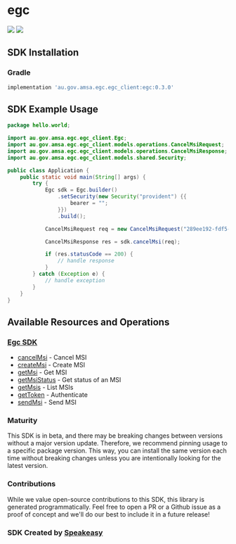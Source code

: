 # egc

<div align="left">
    <a href="https://speakeasyapi.dev/"><img src="https://custom-icon-badges.demolab.com/badge/-Built%20By%20Speakeasy-212015?style=for-the-badge&logoColor=FBE331&logo=speakeasy&labelColor=545454" /></a>
    <a href="https://github.com/speakeasy-sdks/egc.git/actions"><img src="https://img.shields.io/github/actions/workflow/status/speakeasy-sdks/bolt-php/speakeasy_sdk_generation.yml?style=for-the-badge" /></a>
    
</div>

<!-- Start SDK Installation -->
## SDK Installation

### Gradle

```groovy
implementation 'au.gov.amsa.egc.egc_client:egc:0.3.0'
```
<!-- End SDK Installation -->

## SDK Example Usage
<!-- Start SDK Example Usage -->
```java
package hello.world;

import au.gov.amsa.egc.egc_client.Egc;
import au.gov.amsa.egc.egc_client.models.operations.CancelMsiRequest;
import au.gov.amsa.egc.egc_client.models.operations.CancelMsiResponse;
import au.gov.amsa.egc.egc_client.models.shared.Security;

public class Application {
    public static void main(String[] args) {
        try {
            Egc sdk = Egc.builder()
                .setSecurity(new Security("provident") {{
                    bearer = "";
                }})
                .build();

            CancelMsiRequest req = new CancelMsiRequest("289ee192-fdf5-4070-befc-3bf7291c1386");            

            CancelMsiResponse res = sdk.cancelMsi(req);

            if (res.statusCode == 200) {
                // handle response
            }
        } catch (Exception e) {
            // handle exception
        }
    }
}
```
<!-- End SDK Example Usage -->

<!-- Start SDK Available Operations -->
## Available Resources and Operations

### [Egc SDK](docs/sdks/egc/README.md)

* [cancelMsi](docs/sdks/egc/README.md#cancelmsi) - Cancel MSI
* [createMsi](docs/sdks/egc/README.md#createmsi) - Create MSI
* [getMsi](docs/sdks/egc/README.md#getmsi) - Get MSI
* [getMsiStatus](docs/sdks/egc/README.md#getmsistatus) - Get status of an MSI
* [getMsis](docs/sdks/egc/README.md#getmsis) - List MSIs
* [getToken](docs/sdks/egc/README.md#gettoken) - Authenticate
* [sendMsi](docs/sdks/egc/README.md#sendmsi) - Send MSI
<!-- End SDK Available Operations -->



<!-- Start Dev Containers -->

<!-- End Dev Containers -->

<!-- Placeholder for Future Speakeasy SDK Sections -->



### Maturity

This SDK is in beta, and there may be breaking changes between versions without a major version update. Therefore, we recommend pinning usage
to a specific package version. This way, you can install the same version each time without breaking changes unless you are intentionally
looking for the latest version.

### Contributions

While we value open-source contributions to this SDK, this library is generated programmatically.
Feel free to open a PR or a Github issue as a proof of concept and we'll do our best to include it in a future release!

### SDK Created by [Speakeasy](https://docs.speakeasyapi.dev/docs/using-speakeasy/client-sdks)
